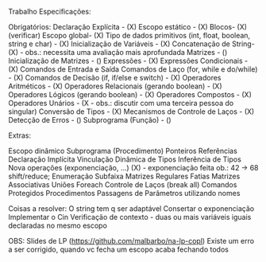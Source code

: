 Trabalho
Especificações:

Obrigatórios:
Declaração Explícita - (X)
Escopo estático - (X)
Blocos- (X) (verificar)
Escopo global- (X)
Tipo de dados primitivos (int, float, boolean, string e char) - (X)
Inicialização de Variáveis - (X)
Concatenação de String- (X) - obs.: necessita uma avaliação mais aprofundada
Matrizes - ()
Inicialização de Matrizes - ()
Expressões - (X)
Expressões Condicionais - (X)
Comandos de Entrada e Saída
Comandos de Laço (for, while e do/while) - (X)
Comandos de Decisão (if, if/else e switch) - (X)
Operadores Aritméticos - (X)
Operadores Relacionais (gerando boolean) - (X)
Operadores Lógicos (gerando boolean) - (X)
Operadores Compostos - (X)
Operadores Unários - (X - obs.: discutir com uma terceira pessoa do singular)
Conversão de Tipos - (X)
Mecanismos de Controle de Laços - (X)
Detecção de Erros - ()
Subprograma (Função) - ()

Extras:

Escopo dinâmico
Subprograma (Procedimento)
Ponteiros
Referências
Declaração Implícita
Vinculação Dinâmica de Tipos
Inferência de Tipos
Nova operações (exponenciação, ...) (X) - exponenciação feita ob.: 42 -> 68 shift/reduce;
Enumeração
Subfaixa
Matrizes Regulares
Fatias
Matrizes Associativas
Uniões
Foreach
Controle de Laços (break all)
Comandos Protegidos
Procedimentos
Passagens de Parâmetros utilizando nomes

Coisas a resolver:
O string tem q ser adaptável
Consertar o exponenciação
Implementar o Cin
Verificação de contexto - duas ou mais variáveis iguais declaradas no mesmo escopo



OBS: Slides de LP (https://github.com/malbarbo/na-lp-copl)
Existe um erro a ser corrigido, quando vc fecha um escopo acaba fechando todos